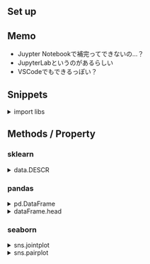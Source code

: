 ## Set up

## Memo

- Juypter Notebookで補完ってできないの...？
- JupyterLabというのがあるらしい
- VSCodeでもできるっぽい？

## Snippets

<details>
<summary>import libs</summary>

```py
import numpy as np
import pandas as pd
import matplotlib.pyplot as plt
%matplotlib inline
import seaborn as sns
```
</details>

## Methods / Property

### sklearn

<details>
<summary>data.DESCR</summary>

```py
from sklearn.datasets import load_boston
boston = load_boston()
print(boston.DESCR)
```
</details>

### pandas

<details>
<summary>pd.DataFrame</summary>

```py
data_boston = pd.DataFrame(boston.data, columns=boston.feature_names)
data_boston['PRICE'] = boston.target
```
</details>

<details>
<summary>dataFrame.head</summary>

```py
data_boston.head()
data_boston.tail()
```
</details>

### seaborn

<details>
<summary>sns.jointplot</summary>

```py
sns.jointplot('RM', 'PRICE', data=data_boston)
```
</details>

<details>
<summary>sns.pairplot</summary>

```py
sns.pairplot(data_boston, vars=['PRICE', 'RM', 'DIS'])
```
</details>
